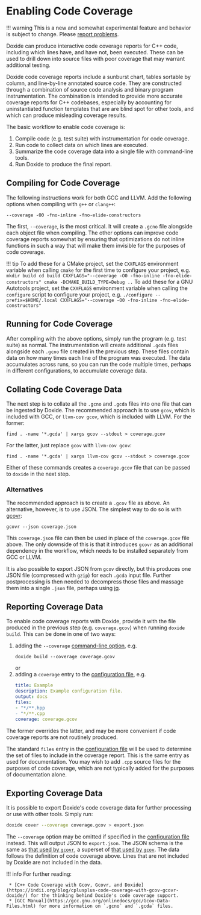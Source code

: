 # Enabling Code Coverage

!!! warning
    This is a new and somewhat experimental feature and behavior is subject to change. Please [report problems](https://github.com/lawmurray/doxide/issues).

Doxide can produce interactive code coverage reports for C++ code, including which lines have, and have not, been executed. These can be used to drill down into source files with poor coverage that may warrant additional testing.

Doxide code coverage reports include a sunburst chart, tables sortable by column, and line-by-line annotated source code. They are constructed through a combination of source code analysis and binary program instrumentation. The combination is intended to provide more accurate coverage reports for C++ codebases, especially by accounting for uninstantiated function templates that are are blind spot for other tools, and which can produce misleading coverage results.

The basic workflow to enable code coverage is:

1. Compile code (e.g. test suite) with instrumentation for code coverage.
2. Run code to collect data on which lines are executed.
3. Summarize the code coverage data into a single file with command-line tools.
4. Run Doxide to produce the final report.

## Compiling for Code Coverage

The following instructions work for both GCC and LLVM. Add the following options when compiling with `g++` or `clang++`:
```
--coverage -O0 -fno-inline -fno-elide-constructors
```
The first, `--coverage`, is the most critical. It will create a `.gcno` file alongside each object file when compiling. The other options can improve code coverage reports somewhat by ensuring that optimizations do not inline functions in such a way that will make them invisible for the purposes of code coverage.

!!! tip
    To add these for a CMake project, set the `CXXFLAGS` environment variable when calling `cmake` for the first time to configure your project, e.g.
    ```
    mkdir build
    cd build
    CXXFLAGS="--coverage -O0 -fno-inline -fno-elide-constructors" cmake -DCMAKE_BUILD_TYPE=Debug ..
    ```
    To add these for a GNU Autotools project, set the `CXXFLAGS` environment variable when calling the `configure` script to configure your project, e.g.
    ```
    ./configure --prefix=$HOME/.local CXXFLAGS="--coverage -O0 -fno-inline -fno-elide-constructors"
    ```

## Running for Code Coverage

After compiling with the above options, simply run the program (e.g. test suite) as normal. The instrumentation will create additional `.gcda` files alongside each `.gcno` file created in the previous step. These files contain data on how many times each line of the program was executed. The data accumulates across runs, so you can run the code multiple times, perhaps in different configurations, to accumulate coverage data.


## Collating Code Coverage Data

The next step is to collate all the `.gcno` and `.gcda` files into one file that can be ingested by Doxide. The recommended approach is to use `gcov`, which is included with GCC, or `llvm-cov gcov`, which is included with LLVM. For the former:
```
find . -name '*.gcda' | xargs gcov --stdout > coverage.gcov
```
For the latter, just replace `gcov` with `llvm-cov gcov`:
```
find . -name '*.gcda' | xargs llvm-cov gcov --stdout > coverage.gcov
```
Either of these commands creates a `coverage.gcov` file that can be passed to `doxide` in the next step.

### Alternatives

The recommended approach is to create a `.gcov` file as above. An alternative, however, is to use JSON. The simplest way to do so is with [gcovr](https://gcovr.com):
```
gcovr --json coverage.json
```
This `coverage.json` file can then be used in place of the `coverage.gcov` file above. The only downside of this is that it introduces `gcovr` as an additional dependency in the workflow, which needs to be installed separately from GCC or LLVM.

It is also possible to export JSON from `gcov` directly, but this produces one JSON file (compressed with `gzip`) for each `.gcda` input file. Further postprocessing is then needed to decompress those files and massage them into a single `.json` file, perhaps using [jq](https://jqlang.github.io/jq/).


## Reporting Coverage Data

To enable code coverage reports with Doxide, provide it with the file produced in the previous step (e.g. `coverage.gcov`) when running `doxide build`. This can be done in one of two ways:

1. adding the `--coverage` [command-line option](command-line.md), e.g.
   ```
   doxide build --coverage coverage.gcov
   ```
   or
2. adding a `coverage` entry to the [configuration file](configuring.md), e.g.
   ```yaml
   title: Example
   description: Example configuration file.
   output: docs
   files:
   - "*/**.hpp
   - "*/**.cpp
   coverage: coverage.gcov
   ```

The former overrides the latter, and may be more convenient if code coverage reports are not routinely produced.

The standard `files` entry in the [configuration file](configuring.md) will be used to determine the set of files to include in the coverage report. This is the same entry as used for documentation. You may wish to add `.cpp` source files for the purposes of code coverage, which are not typically added for the purposes of documentation alone.


## Exporting Coverage Data

It is possible to export Doxide's code coverage data for further processing or use with other tools. Simply run:
```bash
doxide cover --coverage coverage.gcov > export.json
```
The `--coverage` option may be omitted if specified in the [configuration file](configuring.md) instead. This will output JSON to `export.json`. The JSON schema is the same as [that used by `gcovr`](https://gcovr.com/en/stable/output/json.html), a superset of [that used by `gcov`](https://gcc.gnu.org/onlinedocs/gcc/Invoking-Gcov.html#Invoking-Gcov). The data follows the definition of code coverage above. Lines that are not included by Doxide are not included in the data.

!!! info
    For further reading:
    
     * [C++ Code Coverage with Gcov, Gcovr, and Doxide](https://indii.org/blog/cplusplus-code-coverage-with-gcov-gcovr-doxide/) for the thinking behind Doxide's code coverage support.
     * [GCC Manual](https://gcc.gnu.org/onlinedocs/gcc/Gcov-Data-Files.html) for more information on `.gcno` and `.gcda` files.
